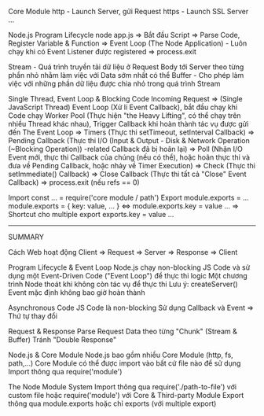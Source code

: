 Core Module
http - Launch Server, gửi Request
https - Launch SSL Server
...

Node.js Program Lifecycle
node app.js => Bắt đầu Script => Parse Code, Register Variable & Function => Event Loop (The Node Application) - Luôn chạy khi có Event Listener được registered => process.exit

Stream - Quá trình truyền tải dữ liệu ở Request Body tới Server theo từng phần nhỏ nhằm làm việc với Data sớm nhất có thể
Buffer - Cho phép làm việc với những phần dữ liệu được chia nhỏ trong quá trình Stream

Single Thread, Event Loop & Blocking Code
Incoming Request => <Your Code> (Single JavaScript Thread)
Event Loop (Xử lí Event Callback), bắt đầu chạy khi Code chạy
Worker Pool (Thực hiện "the Heavy Lifting", có thể chạy trên nhiều Thread khác nhau), Trigger Callback khi hoàn thành tác vụ được gửi đến
The Event Loop
=> Timers (Thực thi setTimeout, setInterval Callback)
=> Pending Callback (Thực thi I/O (Input & Output - Disk & Network Operation (~Blocking Operation)) -related Callback đã bị hoãn lại)
=> Poll (Nhận I/O Event mới, thực thi Callback của chúng (nếu có thể), hoặc hoãn thực thi và đưa về Pending Callback, hoặc nhảy về Timer Execution)
=> Check (Thực thi setImmediate() Callback)
=> Close Callback (Thực thi tất cả "Close" Event Callback)
=> process.exit (nếu refs == 0)

Import
const ... = require('core module / path')
Export
module.exports = ...
module.exports = {
key: value,
...
}
<=>
module.exports.key = value
...
=> Shortcut cho multiple export
exports.key = value
...

---

SUMMARY

Cách Web hoạt động
Client => Request => Server => Response => Client

Program Lifecycle & Event Loop
Node.js chạy non-blocking JS Code và sử dụng một Event-Driven Code ("Event Loop") để thực thi logic
Một chương trình Node thoát khi không còn tác vụ để thực thi
Lưu ý: createServer() Event mặc định không bao giờ hoàn thành

Asynchronous Code
JS Code là non-blocking
Sử dụng Callback và Event => Thứ tự thay đổi

Request & Response
Parse Request Data theo từng "Chunk" (Stream & Buffer)
Tránh "Double Response"

Node.js & Core Module
Node.js bao gồm nhiều Core Module (http, fs, path,...)
Core Module có thể được import vào bất cứ file nào để sử dụng
Import thông qua require('module')

The Node Module System
Import thông qua require('./path-to-file') với custom file hoặc require('module') với Core & Third-party Module
Export thông qua module.exports hoặc chỉ exports (với multiple export)
